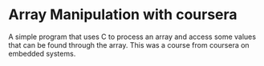 # Array Manipulation with coursera

A simple program that uses C to process an array and access some values that can
be found through the array.  This was a course from coursera on embedded systems.

